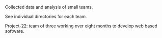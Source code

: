 Collected data and analysis of small teams.

See individual directories for each team.

Project-22: team of three working over eight months to develop web based software.

